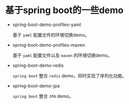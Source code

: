 # 基于spring boot的一些demo

- spring-boot-demo-profiles-yaml

  基于 `yaml` 配置文件的环境切换demo。

- spring-boot-demo-profiles-maven

  基于 `yaml` 配置文件以及 `maven` 的环境切换demo。
  
- spring-boot-demo-redis

  `spring boot` 整合 `redis` demo，同时实现了序列化功能。
  
- spring-boot-demo-jpa

  `spring boot` 整合 `JPA` demo。